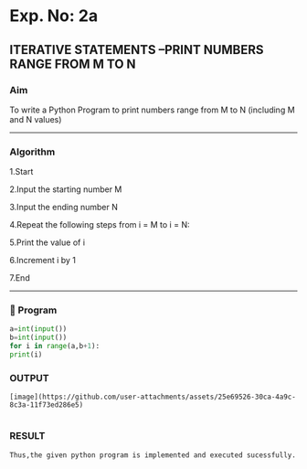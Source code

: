 # Exp. No: 2a  
## ITERATIVE STATEMENTS –PRINT NUMBERS RANGE FROM M TO N

###  Aim
To write a Python Program to print numbers range from M to N (including M and N values)

---

###  Algorithm

1.Start

2.Input the starting number M

3.Input the ending number N

4.Repeat the following steps from i = M to i = N:

5.Print the value of i

6.Increment i by 1

7.End

---

### 🧾 Program

```python
a=int(input())
b=int(input())
for i in range(a,b+1):
print(i)
```
### OUTPUT
```
[image](https://github.com/user-attachments/assets/25e69526-30ca-4a9c-8c3a-11f73ed286e5)


```
### RESULT
```
Thus,the given python program is implemented and executed sucessfully.
```

